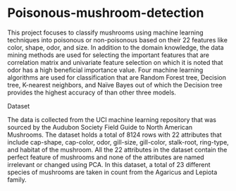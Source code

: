 # Poisonous-mushroom-detection
This project focuses to classify mushrooms using machine learning techniques into poisonous or non-poisonous based on their 22 features like color, shape, odor, and size. In addition to the domain knowledge, the data mining methods are used for selecting the important features that are correlation matrix and univariate feature selection on which it is noted that odor has a high beneficial importance value. Four machine learning algorithms are used for classification that are Random Forest tree, Decision tree, K-nearest neighbors, and Naïve Bayes out of which the Decision tree provides the highest accuracy of than other three models.

Dataset

The data is collected from the UCI machine learning repository that was sourced by the Audubon Society Field Guide to North American Mushrooms. The dataset holds a total of 8124 rows with 22 attributes that include cap-shape, cap-color, odor, gill-size, gill-color, stalk-root, ring-type, and habitat of the mushroom. All the 22 attributes in the dataset contain the perfect feature of mushrooms and none of the attributes are named irrelevant or changed using PCA. In this dataset, a total of 23 different species of mushrooms are taken in count from the Agaricus and Lepiota family.
